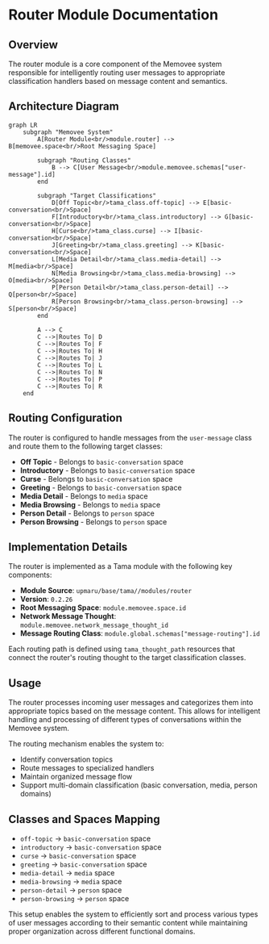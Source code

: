 # Router Module Documentation

## Overview

The router module is a core component of the Memovee system responsible for intelligently routing user messages to appropriate classification handlers based on message content and semantics.

## Architecture Diagram

```mermaid
graph LR
    subgraph "Memovee System"
        A[Router Module<br/>module.router] --> B[memovee.space<br/>Root Messaging Space]
        
        subgraph "Routing Classes"
            B --> C[User Message<br/>module.memovee.schemas["user-message"].id]
        end
        
        subgraph "Target Classifications"
            D[Off Topic<br/>tama_class.off-topic] --> E[basic-conversation<br/>Space]
            F[Introductory<br/>tama_class.introductory] --> G[basic-conversation<br/>Space]
            H[Curse<br/>tama_class.curse] --> I[basic-conversation<br/>Space]
            J[Greeting<br/>tama_class.greeting] --> K[basic-conversation<br/>Space]
            L[Media Detail<br/>tama_class.media-detail] --> M[media<br/>Space]
            N[Media Browsing<br/>tama_class.media-browsing] --> O[media<br/>Space]
            P[Person Detail<br/>tama_class.person-detail] --> Q[person<br/>Space]
            R[Person Browsing<br/>tama_class.person-browsing] --> S[person<br/>Space]
        end
        
        A --> C
        C -->|Routes To| D
        C -->|Routes To| F
        C -->|Routes To| H
        C -->|Routes To| J
        C -->|Routes To| L
        C -->|Routes To| N
        C -->|Routes To| P
        C -->|Routes To| R
    end
```

## Routing Configuration

The router is configured to handle messages from the `user-message` class and route them to the following target classes:

- **Off Topic** - Belongs to `basic-conversation` space
- **Introductory** - Belongs to `basic-conversation` space  
- **Curse** - Belongs to `basic-conversation` space
- **Greeting** - Belongs to `basic-conversation` space
- **Media Detail** - Belongs to `media` space
- **Media Browsing** - Belongs to `media` space
- **Person Detail** - Belongs to `person` space
- **Person Browsing** - Belongs to `person` space

## Implementation Details

The router is implemented as a Tama module with the following key components:

- **Module Source**: `upmaru/base/tama//modules/router`
- **Version**: `0.2.26`
- **Root Messaging Space**: `module.memovee.space.id`
- **Network Message Thought**: `module.memovee.network_message_thought_id`
- **Message Routing Class**: `module.global.schemas["message-routing"].id`

Each routing path is defined using `tama_thought_path` resources that connect the router's routing thought to the target classification classes.

## Usage

The router processes incoming user messages and categorizes them into appropriate topics based on the message content. This allows for intelligent handling and processing of different types of conversations within the Memovee system.

The routing mechanism enables the system to:
- Identify conversation topics
- Route messages to specialized handlers
- Maintain organized message flow
- Support multi-domain classification (basic conversation, media, person domains)

## Classes and Spaces Mapping

- `off-topic` → `basic-conversation` space
- `introductory` → `basic-conversation` space
- `curse` → `basic-conversation` space
- `greeting` → `basic-conversation` space
- `media-detail` → `media` space
- `media-browsing` → `media` space
- `person-detail` → `person` space
- `person-browsing` → `person` space

This setup enables the system to efficiently sort and process various types of user messages according to their semantic content while maintaining proper organization across different functional domains.